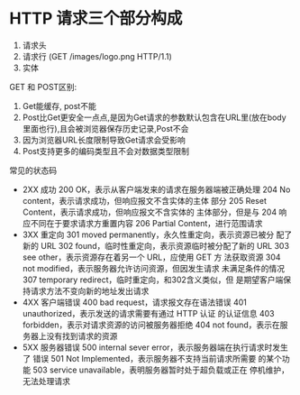 # HTTP 请求三个部分构成
1. 请求头
2. 请求行  (GET /images/logo.png  HTTP/1.1)
3. 实体


GET 和 POST区别:
  1. Get能缓存, post不能
  2. Post比Get更安全一点点,是因为Get请求的参数默认包含在URL里(放在body里面也行),且会被浏览器保存历史记录,Post不会
  3. 因为浏览器URL长度限制导致Get请求会受影响
  4. Post支持更多的编码类型且不会对数据类型限制 

  常见的状态码
- 2XX 成功
    200 OK，表示从客户端发来的请求在服务器端被正确处理 204 No content，表示请求成功，但响应报文不含实体的主体 部分
    205 Reset Content，表示请求成功，但响应报文不含实体的
    主体部分，但是与 204 响应不同在于要求请求方重置内容 206 Partial Content，进行范围请求
- 3XX 重定向
    301 moved permanently，永久性重定向，表示资源已被分 配了新的 URL
    302 found，临时性重定向，表示资源临时被分配了新的 URL 303 see other，表示资源存在着另一个 URL，应使用 GET 方 法获取资源
    304 not modified，表示服务器允许访问资源，但因发生请求 未满足条件的情况
    307 temporary redirect，临时重定向，和302含义类似，但 是期望客户端保持请求方法不变向新的地址发出请求
- 4XX 客户端错误
    400 bad request，请求报文存在语法错误
    401 unauthorized，表示发送的请求需要有通过 HTTP 认证 的认证信息
    403 forbidden，表示对请求资源的访问被服务器拒绝
    404 not found，表示在服务器上没有找到请求的资源
- 5XX 服务器错误
    500 internal sever error，表示服务器端在执行请求时发生了 错误
    501 Not Implemented，表示服务器不支持当前请求所需要 的某个功能
    503 service unavailable，表明服务器暂时处于超负载或正在 停机维护，无法处理请求
    

